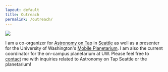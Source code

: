 ```yaml
---
layout: default
title: Outreach
permalink: /outreach/
---
```


![](../images/AoTKG.jpg)

I am a co-organizer for [Astronomy on Tap](http://astronomyontap.org/) in [Seattle](https://www.facebook.com/AoTSeattle) as well as a presenter for the University of Washington's [Mobile Planetarium](http://www.astro.washington.edu/groups/outreach/mplanetarium/). I am
also the current coordinator for the on-campus planetarium at UW. Please feel free to [contact](../../) me with inquiries related to Astronomy on Tap Seattle or the planetarium!  
